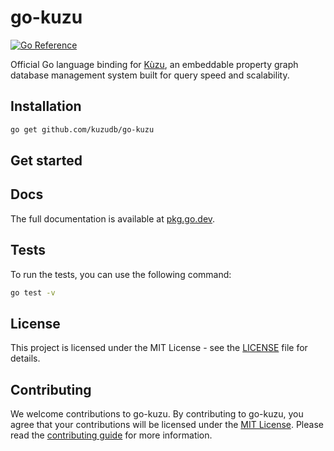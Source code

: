 # go-kuzu

[![Go Reference](https://pkg.go.dev/badge/github.com/kuzudb/go-kuzu.svg)](https://pkg.go.dev/github.com/kuzudb/go-kuzu)

Official Go language binding for [Kùzu](https://github.com/kuzudb/kuzu), an embeddable property graph database management system built for query speed and scalability.

## Installation

```bash
go get github.com/kuzudb/go-kuzu
```

## Get started


## Docs
The full documentation is available at [pkg.go.dev](https://pkg.go.dev/github.com/kuzudb/go-kuzu).

## Tests
To run the tests, you can use the following command:

```bash
go test -v
```

## License
This project is licensed under the MIT License - see the [LICENSE](LICENSE) file for details.

## Contributing

We welcome contributions to go-kuzu. By contributing to go-kuzu, you agree that your contributions will be licensed under the [MIT License](LICENSE). Please read the [contributing guide](CONTRIBUTING.md) for more information.

